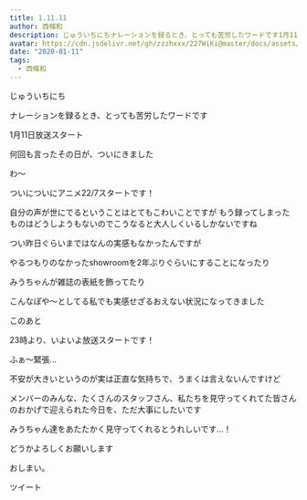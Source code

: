 ```yaml
---
title: 1.11.11
author: 西條和
description: じゅういちにちナレーションを録るとき、とっても苦労したワードです1月11日放送スタート何回も言ったその日が、ついにきましたわ〜...
avatar: https://cdn.jsdelivr.net/gh/zzzhxxx/227WiKi@master/docs/assets/photo/avatar/nagomi.jpg
date: "2020-01-11"
tags:
  - 西條和
---
```
















じゅういちにち













ナレーションを録るとき、とっても苦労したワードです













1月11日放送スタート











何回も言ったその日が、ついにきました











わ〜











ついについにアニメ22/7スタートです！











自分の声が世にでるということはとてもこわいことですが
もう録ってしまったものはどうしようもないのでこうなると大人しくいるしかないですね















つい昨日ぐらいまではなんの実感もなかったんですが







やるつもりのなかったshowroomを2年ぶりぐらいにすることになったり


みうちゃんが雑誌の表紙を飾ってたり













こんなぽや〜としてる私でも実感せざるおえない状況になってきました


















このあと

23時より、いよいよ放送スタートです！










ふぁ〜緊張…














不安が大きいというのが実は正直な気持ちで、うまくは言えないんですけど









メンバーのみんな、たくさんのスタッフさん、私たちを見守ってくれてた皆さんのおかげで迎えられた今日を、ただ大事にしたいです
























みうちゃん達をあたたかく見守ってくれるとうれしいです…！








どうかよろしくお願いします














おしまい。


ツイート



